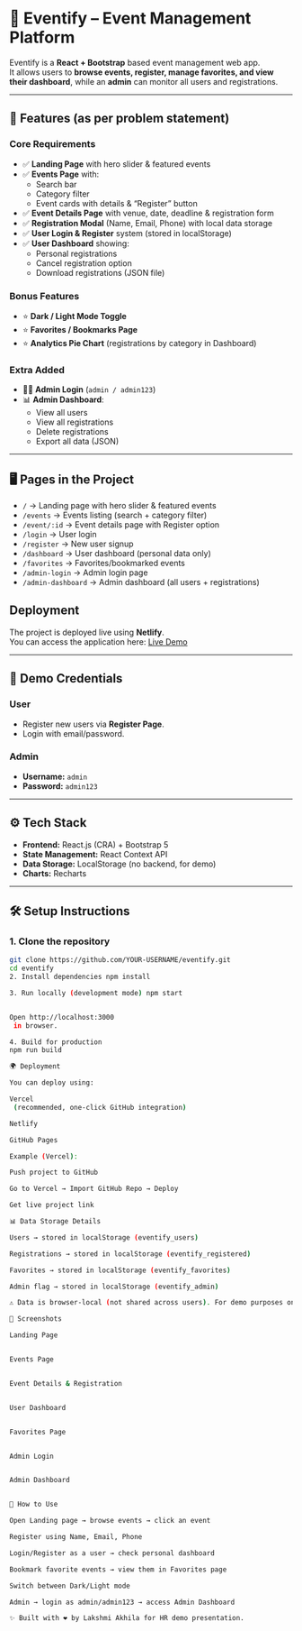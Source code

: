 # 📌 Eventify – Event Management Platform

Eventify is a **React + Bootstrap** based event management web app.  
It allows users to **browse events, register, manage favorites, and view their dashboard**, while an **admin** can monitor all users and registrations.

---

## 🚀 Features (as per problem statement)

### Core Requirements
- ✅ **Landing Page** with hero slider & featured events  
- ✅ **Events Page** with:
  - Search bar  
  - Category filter  
  - Event cards with details & “Register” button  
- ✅ **Event Details Page** with venue, date, deadline & registration form  
- ✅ **Registration Modal** (Name, Email, Phone) with local data storage  
- ✅ **User Login & Register** system (stored in localStorage)  
- ✅ **User Dashboard** showing:
  - Personal registrations  
  - Cancel registration option  
  - Download registrations (JSON file)  

### Bonus Features
- ⭐ **Dark / Light Mode Toggle**  
- ⭐ **Favorites / Bookmarks Page**  
- ⭐ **Analytics Pie Chart** (registrations by category in Dashboard)  

### Extra Added
- 👨‍💻 **Admin Login** (`admin / admin123`)  
- 📊 **Admin Dashboard**:
  - View all users  
  - View all registrations  
  - Delete registrations  
  - Export all data (JSON)  

---

## 🖥️ Pages in the Project

- `/` → Landing page with hero slider & featured events  
- `/events` → Events listing (search + category filter)  
- `/event/:id` → Event details page with Register option  
- `/login` → User login  
- `/register` → New user signup  
- `/dashboard` → User dashboard (personal data only)  
- `/favorites` → Favorites/bookmarked events  
- `/admin-login` → Admin login page  
- `/admin-dashboard` → Admin dashboard (all users + registrations)


## Deployment

The project is deployed live using **Netlify**.  
You can access the application here: [Live Demo](https://celadon-puffpuff-7bc148.netlify.app)


---

## 🔑 Demo Credentials

### User
- Register new users via **Register Page**.  
- Login with email/password.  

### Admin
- **Username:** `admin`  
- **Password:** `admin123`  

---

## ⚙️ Tech Stack

- **Frontend:** React.js (CRA) + Bootstrap 5  
- **State Management:** React Context API  
- **Data Storage:** LocalStorage (no backend, for demo)  
- **Charts:** Recharts  

---

## 🛠️ Setup Instructions

### 1. Clone the repository
```bash
git clone https://github.com/YOUR-USERNAME/eventify.git
cd eventify
2. Install dependencies npm install

3. Run locally (development mode) npm start


Open http://localhost:3000
 in browser.

4. Build for production
npm run build

🌍 Deployment

You can deploy using:

Vercel
 (recommended, one-click GitHub integration)

Netlify

GitHub Pages

Example (Vercel):

Push project to GitHub

Go to Vercel → Import GitHub Repo → Deploy

Get live project link

📊 Data Storage Details

Users → stored in localStorage (eventify_users)

Registrations → stored in localStorage (eventify_registered)

Favorites → stored in localStorage (eventify_favorites)

Admin flag → stored in localStorage (eventify_admin)

⚠️ Data is browser-local (not shared across users). For demo purposes only.

📸 Screenshots

Landing Page


Events Page


Event Details & Registration


User Dashboard


Favorites Page


Admin Login


Admin Dashboard


🎯 How to Use

Open Landing page → browse events → click an event

Register using Name, Email, Phone

Login/Register as a user → check personal dashboard

Bookmark favorite events → view them in Favorites page

Switch between Dark/Light mode

Admin → login as admin/admin123 → access Admin Dashboard

✨ Built with ❤️ by Lakshmi Akhila for HR demo presentation.
